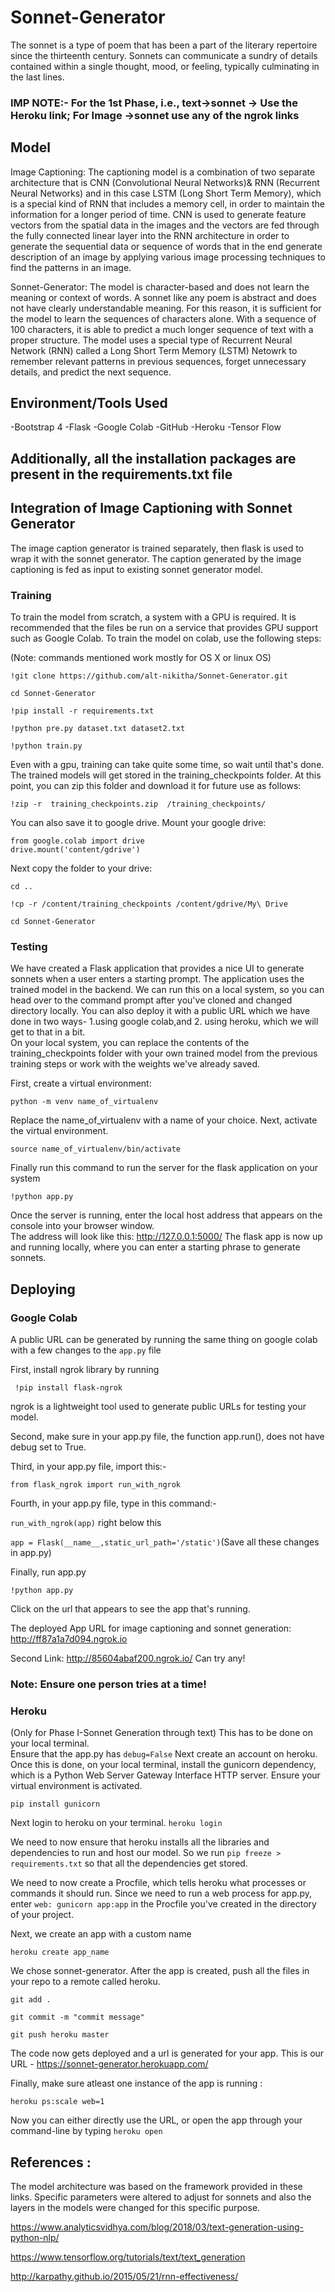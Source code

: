 # Sonnet-Generator

The sonnet is a type of poem that has been a part of the literary repertoire since the thirteenth century. 
Sonnets can communicate a sundry of details contained within a single thought, mood, or feeling, typically culminating in the last lines. 

### IMP NOTE:- For the 1st Phase, i.e., text->sonnet -> Use the Heroku link; For Image ->sonnet use any of the ngrok links


## Model 
Image Captioning:
The captioning model is a combination of two separate architecture that is CNN (Convolutional Neural Networks)& RNN (Recurrent Neural Networks) and in this case LSTM (Long Short Term Memory), which is a special kind of RNN that includes a memory cell, in order to maintain the information for a longer period of time. 
CNN is used to generate feature vectors from the spatial data in the images and the vectors are fed through the fully connected linear layer into the RNN architecture in order to generate the sequential data or sequence of words that in the end generate description of an image by applying various image processing techniques to find the patterns in an image.

Sonnet-Generator:
The model is character-based and does not learn the meaning or context of words. A sonnet like any poem is abstract and does not have clearly understandable meaning. For this reason, it is sufficient for the model to learn the sequences of characters alone. With a sequence of 100 characters, it is able to predict a much longer sequence of text with a proper structure. The model uses a special type of Recurrent Neural Network (RNN) called a Long Short Term Memory (LSTM) Netowrk to remember relevant patterns in previous sequences, forget unnecessary details, and predict the next sequence.

## Environment/Tools Used

-Bootstrap 4
-Flask
-Google Colab
-GitHub
-Heroku
-Tensor Flow
 ## Additionally, all the installation packages are present in the requirements.txt file

## Integration of Image Captioning with Sonnet Generator
 
The image caption generator is trained separately, then flask is used to wrap it with the sonnet generator. The caption generated by the image captioning is fed as input to existing sonnet generator model.


### Training

To train the model from scratch, a system with a GPU is required. It is recommended that the files be run on a service that provides GPU support such as Google Colab. To train the model on colab, use the following steps:

(Note: commands mentioned work mostly for OS X or linux OS)

` !git clone https://github.com/alt-nikitha/Sonnet-Generator.git ` 

` cd Sonnet-Generator ` 

` !pip install -r requirements.txt ` 

` !python pre.py dataset.txt dataset2.txt ` 

` !python train.py ` 

Even with a gpu, training can take quite some time, so wait until that's done.
The trained models will get stored in the training_checkpoints folder. At this point, you can zip this folder and download it for future use as follows:


` !zip -r  training_checkpoints.zip  /training_checkpoints/ `

You can also save it to google drive. Mount your google drive:
    
``` 
from google.colab import drive
drive.mount('content/gdrive') 
```

Next copy the folder to your drive:

` cd .. `

` !cp -r /content/training_checkpoints /content/gdrive/My\ Drive `

` cd Sonnet-Generator ` 

### Testing
We have created a Flask application that provides a nice UI to generate sonnets when a user enters a starting prompt. The application uses the trained model in the backend.
We can run this on a local system, so you can head over to the command prompt after you've cloned and changed directory locally. You can also deploy it with a public URL which we have done in two ways- 1.using google colab,and 2. using heroku, which we will get to that in a bit. <br>
On your local system, you can replace the contents of the training_checkpoints folder with your own trained model from the previous training steps or work with the weights we've already saved.

First, create a virtual environment:

`python -m venv name_of_virtualenv`

Replace the name_of_virtualenv with a name of your choice.
Next, activate the virtual environment.

` source name_of_virtualenv/bin/activate `

Finally run this command to run the server for the flask application on your system

` !python app.py `

Once the server is running, enter the local host address that appears on the console into your browser window. <br>
The address will look like this: http://127.0.0.1:5000/
The flask app is now up and running locally, where you can enter a starting phrase to generate sonnets.
    
## Deploying 

### Google Colab

A public URL can be generated by running the same thing on google colab with a few changes to the ` app.py ` file

First, install ngrok library by running

` !pip install flask-ngrok`

ngrok is a lightweight tool used to generate public URLs for testing your model.

Second, make sure in your app.py file, the function app.run(), does not have debug set to True.

Third, in your app.py file, import this:-

`from flask_ngrok import run_with_ngrok`

Fourth, in your app.py file, 
type in this command:- 

`run_with_ngrok(app)` right below this 

`app = Flask(__name__,static_url_path='/static')`(Save all these changes in app.py)

Finally, run app.py

`!python app.py`

Click on the url that appears to see the app that's running.

The deployed App URL for image captioning and sonnet generation:  
http://ff87a1a7d094.ngrok.io

Second Link: http://85604abaf200.ngrok.io/
Can try any!
### Note: Ensure one person tries at a time!

### Heroku
(Only for Phase I-Sonnet Generation through text)
This has to be done on your local terminal. <br>
Ensure that the app.py has ` debug=False `
Next create an account on heroku. Once this is done, on your local terminal, install the gunicorn dependency, which is a Python Web Server Gateway Interface HTTP server. Ensure your virtual environment is activated.

` pip install gunicorn `

Next login to heroku on your terminal. 
` heroku login `

We need to now ensure that heroku installs all the libraries and dependencies to run and host our model. So we run ` pip freeze > requirements.txt ` so that all the dependencies get stored.

We need to now create a Procfile, which tells heroku what processes or commands it should run. Since we need to run a web process for app.py, enter ` web: gunicorn app:app ` in the Procfile you've created in the directory of your project.

Next, we create an app with a custom name

` heroku create app_name ` 

We chose sonnet-generator. After the app is created, push all the files in your repo to a remote called heroku.

` git add . `

` git commit -m "commit message" `

` git push heroku master `

The code now gets deployed and a url is generated for your app. This is our URL - https://sonnet-generator.herokuapp.com/

Finally, make sure atleast one instance of the app is running : <br>

` heroku ps:scale web=1 `

Now you can either directly use the URL, or open the app through your command-line by typing ` heroku open `


## References :

The model architecture was based on the framework provided in these links. Specific parameters were altered to adjust for sonnets and also the layers in the models were changed for this specific purpose.  

https://www.analyticsvidhya.com/blog/2018/03/text-generation-using-python-nlp/

https://www.tensorflow.org/tutorials/text/text_generation

http://karpathy.github.io/2015/05/21/rnn-effectiveness/
